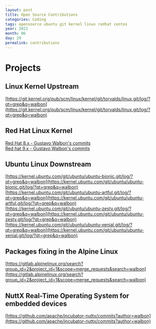 ```yaml
---
layout: post
title: Open Source Contributions
categories: Coding
tags: opensource ubuntu git kernel linux redhat centos
year: 2021
month: 06
day: 29
permalink: contributions
---
```

# Projects
## Linux Kernel Upstream
[https://git.kernel.org/pub/scm/linux/kernel/git/torvalds/linux.git/log/?qt=grep&q=walbon](https://git.kernel.org/pub/scm/linux/kernel/git/torvalds/linux.git/log/?qt=grep&q=walbon)

## Red Hat Linux Kernel
[Red Hat 8.x - Gustavo Walbon's commits](https://git.centos.org/rpms/kernel/blob/c8/f/SPECS/kernel.spec)
<br>[Red hat 9.x - Gustavo Walbon's commits](https://git.centos.org/rpms/kernel/blob/c9/f/SPECS/kernel.spec)

## Ubuntu Linux Downstream
[https://kernel.ubuntu.com/git/ubuntu/ubuntu-bionic.git/log/?qt=grep&q=walbon](https://kernel.ubuntu.com/git/ubuntu/ubuntu-bionic.git/log/?qt=grep&q=walbon)
<BR>[https://kernel.ubuntu.com/git/ubuntu/ubuntu-artful.git/log/?qt=grep&q=walbon](https://kernel.ubuntu.com/git/ubuntu/ubuntu-artful.git/log/?qt=grep&q=walbon)
<BR>[https://kernel.ubuntu.com/git/ubuntu/ubuntu-zesty.git/log/?qt=grep&q=walbon](https://kernel.ubuntu.com/git/ubuntu/ubuntu-zesty.git/log/?qt=grep&q=walbon)
<BR>[https://kernel.ubuntu.com/git/ubuntu/ubuntu-xenial.git/log/?qt=grep&q=walbon](https://kernel.ubuntu.com/git/ubuntu/ubuntu-xenial.git/log/?qt=grep&q=walbon)

## Packages fixing in the Alpine Linux
[https://gitlab.alpinelinux.org/search?group_id=2&project_id=1&scope=merge_requests&search=walbon](https://gitlab.alpinelinux.org/search?group_id=2&project_id=1&scope=merge_requests&search=walbon)

## NuttX Real-Time Operating System for embedded devices
[https://github.com/apache/incubator-nuttx/commits?author=walbon](https://github.com/apache/incubator-nuttx/commits?author=walbon)



